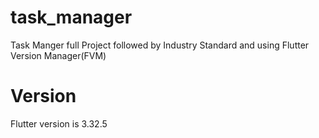 # task_manager

Task Manger full Project followed by Industry Standard and using Flutter Version Manager(FVM)

# Version
Flutter version is 3.32.5